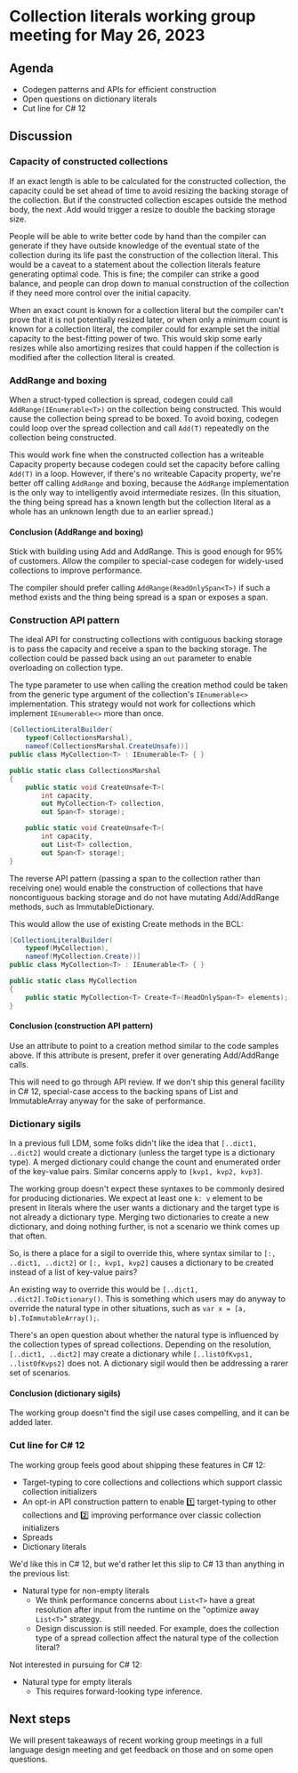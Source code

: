 # Collection literals working group meeting for May 26, 2023

## Agenda

* Codegen patterns and APIs for efficient construction
* Open questions on dictionary literals
* Cut line for C# 12

## Discussion

### Capacity of constructed collections

If an exact length is able to be calculated for the constructed collection, the capacity could be set ahead of time to avoid resizing the backing storage of the collection. But if the constructed collection escapes outside the method body, the next .Add would trigger a resize to double the backing storage size.

People will be able to write better code by hand than the compiler can generate if they have outside knowledge of the eventual state of the collection during its life past the construction of the collection literal. This would be a caveat to a statement about the collection literals feature generating optimal code. This is fine; the compiler can strike a good balance, and people can drop down to manual construction of the collection if they need more control over the initial capacity.

When an exact count is known for a collection literal but the compiler can't prove that it is not potentially resized later, or when only a minimum count is known for a collection literal, the compiler could for example set the initial capacity to the best-fitting power of two. This would skip some early resizes while also amortizing resizes that could happen if the collection is modified after the collection literal is created.

### AddRange and boxing

When a struct-typed collection is spread, codegen could call `AddRange(IEnumerable<T>)` on the collection being constructed. This would cause the collection being spread to be boxed. To avoid boxing, codegen could loop over the spread collection and call `Add(T)` repeatedly on the collection being constructed.

This would work fine when the constructed collection has a writeable Capacity property because codegen could set the capacity before calling `Add(T)` in a loop. However, if there's no writeable Capacity property, we're better off calling `AddRange` and boxing, because the `AddRange` implementation is the only way to intelligently avoid intermediate resizes. (In this situation, the thing being spread has a known length but the collection literal as a whole has an unknown length due to an earlier spread.)

#### Conclusion (AddRange and boxing)

Stick with building using Add and AddRange. This is good enough for 95% of customers. Allow the compiler to special-case codegen for widely-used collections to improve performance.

The compiler should prefer calling `AddRange(ReadOnlySpan<T>)` if such a method exists and the thing being spread is a span or exposes a span.

### Construction API pattern

The ideal API for constructing collections with contiguous backing storage is to pass the capacity and receive a span to the backing storage. The collection could be passed back using an `out` parameter to enable overloading on collection type.

The type parameter to use when calling the creation method could be taken from the generic type argument of the collection's `IEnumerable<>` implementation. This strategy would not work for collections which implement `IEnumerable<>` more than once.

```cs
[CollectionLiteralBuilder(
    typeof(CollectionsMarshal),
    nameof(CollectionsMarshal.CreateUnsafe))]
public class MyCollection<T> : IEnumerable<T> { }

public static class CollectionsMarshal
{
    public static void CreateUnsafe<T>(
        int capacity,
        out MyCollection<T> collection,
        out Span<T> storage);

    public static void CreateUnsafe<T>(
        int capacity,
        out List<T> collection,
        out Span<T> storage);
}
```

The reverse API pattern (passing a span to the collection rather than receiving one) would enable the construction of collections that have noncontiguous backing storage and do not have mutating Add/AddRange methods, such as ImmutableDictionary.

This would allow the use of existing Create methods in the BCL:

```cs
[CollectionLiteralBuilder(
    typeof(MyCollection),
    nameof(MyCollection.Create))]
public class MyCollection<T> : IEnumerable<T> { }

public static class MyCollection
{
    public static MyCollection<T> Create<T>(ReadOnlySpan<T> elements);
}
```

#### Conclusion (construction API pattern)

Use an attribute to point to a creation method similar to the code samples above. If this attribute is present, prefer it over generating Add/AddRange calls.

This will need to go through API review. If we don't ship this general facility in C# 12, special-case access to the backing spans of List and ImmutableArray anyway for the sake of performance.

### Dictionary sigils

In a previous full LDM, some folks didn't like the idea that `[..dict1, ..dict2]` would create a dictionary (unless the target type is a dictionary type). A merged dictionary could change the count and enumerated order of the key-value pairs. Similar concerns apply to `[kvp1, kvp2, kvp3]`.

The working group doesn't expect these syntaxes to be commonly desired for producing dictionaries. We expect at least one `k: v` element to be present in literals where the user wants a dictionary and the target type is not already a dictionary type. Merging two dictionaries to create a new dictionary, and doing nothing further, is not a scenario we think comes up that often.

So, is there a place for a sigil to override this, where syntax similar to `[:, ..dict1, ..dict2]` or `[:, kvp1, kvp2]` causes a dictionary to be created instead of a list of key-value pairs?

An existing way to override this would be `[..dict1, ..dict2].ToDictionary()`. This is something which users may do anyway to override the natural type in other situations, such as `var x = [a, b].ToImmutableArray();`.

There's an open question about whether the natural type is influenced by the collection types of spread collections. Depending on the resolution, `[..dict1, ..dict2]` may create a dictionary while `[..listOfKvps1, ..listOfKvps2]` does not. A dictionary sigil would then be addressing a rarer set of scenarios.

#### Conclusion (dictionary sigils)

The working group doesn't find the sigil use cases compelling, and it can be added later.

### Cut line for C# 12

The working group feels good about shipping these features in C# 12:

* Target-typing to core collections and collections which support classic collection initializers
* An opt-in API construction pattern to enable 1️⃣ target-typing to other collections and 2️⃣ improving performance over classic collection initializers
* Spreads
* Dictionary literals

We'd like this in C# 12, but we'd rather let this slip to C# 13 than anything in the previous list:

* Natural type for non-empty literals
  * We think performance concerns about `List<T>` have a great resolution after input from the runtime on the "optimize away `List<T>`" strategy.
  * Design discussion is still needed. For example, does the collection type of a spread collection affect the natural type of the collection literal?

Not interested in pursuing for C# 12:

* Natural type for empty literals
  * This requires forward-looking type inference.

## Next steps

We will present takeaways of recent working group meetings in a full language design meeting and get feedback on those and on some open questions.
